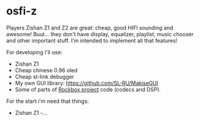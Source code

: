 # osfi-z

Players Zishan Z1 and Z2 are great: cheap, good HIFI sounding and awesome! Buut... they don't have display, equalizer, playlist, music chooser and other important stuff. I'm intended to implement all that features!

For developing I'll use:
- Zishan Z1 
- Cheap chinese 0.96 oled
- Cheap st-link debugger
- My own GUI library: https://github.com/SL-RU/MakiseGUI
- Some of parts of [Rockbox project](https://www.rockbox.org/) code (codecs and DSP).

For the start i'm need that things:
- Zishan Z1
-...


